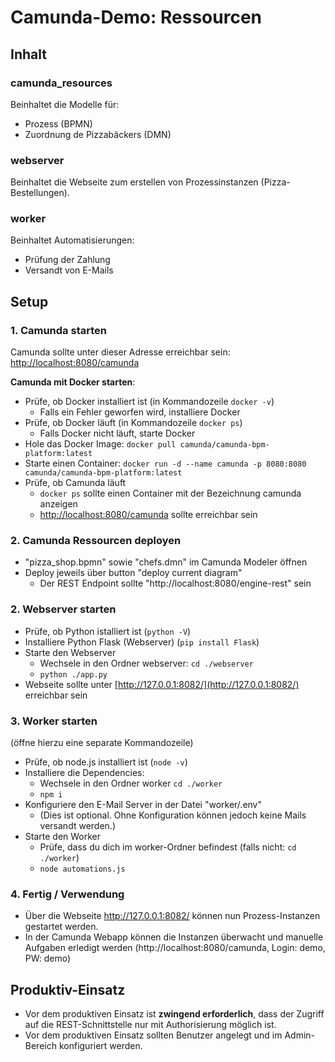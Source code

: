 # Camunda-Demo: Ressourcen

## Inhalt
### camunda_resources
Beinhaltet die Modelle für:
- Prozess (BPMN)
- Zuordnung de Pizzabäckers (DMN)

### webserver
Beinhaltet die Webseite zum erstellen von Prozessinstanzen (Pizza-Bestellungen).

### worker
Beinhaltet Automatisierungen:
- Prüfung der Zahlung
- Versandt von E-Mails

## Setup
### 1. Camunda starten
Camunda sollte unter dieser Adresse erreichbar sein: [http://localhost:8080/camunda](http://localhost:8080/camunda)

**Camunda mit Docker starten**:
- Prüfe, ob Docker installiert ist (in Kommandozeile `docker -v`)
  - Falls ein Fehler geworfen wird, installiere Docker
- Prüfe, ob Docker läuft (in Kommandozeile `docker ps`)
  - Falls Docker nicht läuft, starte Docker
- Hole das Docker Image: `docker pull camunda/camunda-bpm-platform:latest`
- Starte einen Container: `docker run -d --name camunda -p 8080:8080 camunda/camunda-bpm-platform:latest`
- Prüfe, ob Camunda läuft
  - `docker ps` sollte einen Container mit der Bezeichnung camunda anzeigen
  - [http://localhost:8080/camunda](http://localhost:8080/camunda) sollte erreichbar sein

### 2. Camunda Ressourcen deployen
- "pizza_shop.bpmn" sowie "chefs.dmn" im Camunda Modeler öffnen
- Deploy jeweils über button "deploy current diagram"
  - Der REST Endpoint sollte "http://localhost:8080/engine-rest" sein


### 2. Webserver starten
- Prüfe, ob Python istalliert ist (`python -V`)
- Installiere Python Flask (Webserver) (`pip install Flask`)
- Starte den Webserver
  - Wechsele in den Ordner webserver: `cd ./webserver`
  - `python ./app.py`
- Webseite sollte unter [http://127.0.0.1:8082/](http://127.0.0.1:8082/) erreichbar sein

### 3. Worker starten
(öffne hierzu eine separate Kommandozeile)
- Prüfe, ob node.js installiert ist (`node -v`)
- Installiere die Dependencies:
  - Wechsele in den Ordner worker `cd ./worker`
  - `npm i`
- Konfiguriere den E-Mail Server in der Datei "worker/.env"
  - (Dies ist optional. Ohne Konfiguration können jedoch keine Mails versandt werden.)
- Starte den Worker
  - Prüfe, dass du dich im worker-Ordner befindest (falls nicht: `cd ./worker`)
  - `node automations.js`

### 4. Fertig / Verwendung
- Über die Webseite http://127.0.0.1:8082/ können nun Prozess-Instanzen gestartet werden.
- In der Camunda Webapp können die Instanzen überwacht und manuelle Aufgaben erledigt werden (http://localhost:8080/camunda, Login: demo, PW: demo)

## Produktiv-Einsatz
- Vor dem produktiven Einsatz ist **zwingend erforderlich**, dass der Zugriff auf die REST-Schnittstelle nur mit Authorisierung möglich ist.
- Vor dem produktiven Einsatz sollten Benutzer angelegt und im Admin-Bereich konfiguriert werden.